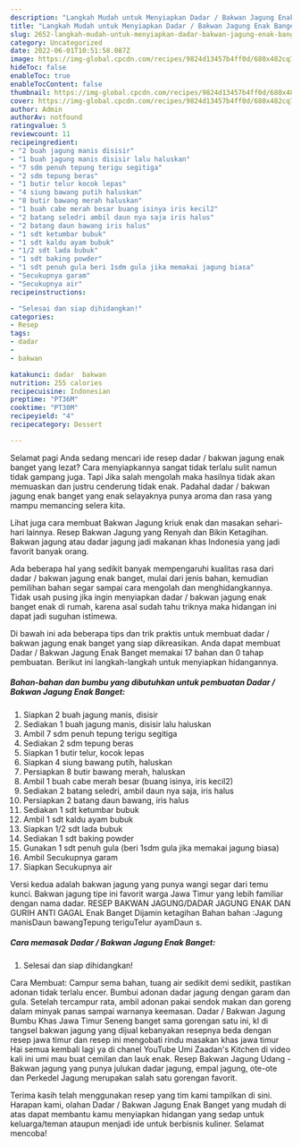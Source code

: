 ```yaml
---
description: "Langkah Mudah untuk Menyiapkan Dadar / Bakwan Jagung Enak Banget, Lezat Sekali"
title: "Langkah Mudah untuk Menyiapkan Dadar / Bakwan Jagung Enak Banget, Lezat Sekali"
slug: 2652-langkah-mudah-untuk-menyiapkan-dadar-bakwan-jagung-enak-banget-lezat-sekali
category: Uncategorized
date: 2022-06-01T10:51:58.087Z
image: https://img-global.cpcdn.com/recipes/9824d13457b4ff0d/680x482cq70/dadar-bakwan-jagung-enak-banget-foto-resep-utama.jpg
hideToc: false
enableToc: true
enableTocContent: false
thumbnail: https://img-global.cpcdn.com/recipes/9824d13457b4ff0d/680x482cq70/dadar-bakwan-jagung-enak-banget-foto-resep-utama.jpg
cover: https://img-global.cpcdn.com/recipes/9824d13457b4ff0d/680x482cq70/dadar-bakwan-jagung-enak-banget-foto-resep-utama.jpg
author: Admin
authorAv: notfound
ratingvalue: 5
reviewcount: 11
recipeingredient:
- "2 buah jagung manis disisir"
- "1 buah jagung manis disisir lalu haluskan"
- "7 sdm penuh tepung terigu segitiga"
- "2 sdm tepung beras"
- "1 butir telur kocok lepas"
- "4 siung bawang putih haluskan"
- "8 butir bawang merah haluskan"
- "1 buah cabe merah besar buang isinya iris kecil2"
- "2 batang seledri ambil daun nya saja iris halus"
- "2 batang daun bawang iris halus"
- "1 sdt ketumbar bubuk"
- "1 sdt kaldu ayam bubuk"
- "1/2 sdt lada bubuk"
- "1 sdt baking powder"
- "1 sdt penuh gula beri 1sdm gula jika memakai jagung biasa"
- "Secukupnya garam"
- "Secukupnya air"
recipeinstructions:

- "Selesai dan siap dihidangkan!"
categories:
- Resep
tags:
- dadar
- 
- bakwan

katakunci: dadar  bakwan 
nutrition: 255 calories
recipecuisine: Indonesian
preptime: "PT36M"
cooktime: "PT30M"
recipeyield: "4"
recipecategory: Dessert

---
```



Selamat pagi Anda sedang mencari ide resep dadar / bakwan jagung enak banget yang lezat? Cara menyiapkannya sangat tidak terlalu sulit namun tidak gampang juga. Tapi Jika salah mengolah maka hasilnya tidak akan memuaskan dan justru cenderung tidak enak. Padahal dadar / bakwan jagung enak banget yang enak selayaknya punya aroma dan rasa yang mampu memancing selera kita.


Lihat juga cara membuat Bakwan Jagung kriuk enak dan masakan sehari-hari lainnya. Resep Bakwan Jagung yang Renyah dan Bikin Ketagihan. Bakwan jagung atau dadar jagung jadi makanan khas Indonesia yang jadi favorit banyak orang.

Ada beberapa hal yang sedikit banyak mempengaruhi kualitas rasa dari dadar / bakwan jagung enak banget, mulai dari jenis bahan, kemudian pemilihan bahan segar sampai cara mengolah dan menghidangkannya. Tidak usah pusing jika ingin menyiapkan dadar / bakwan jagung enak banget enak di rumah, karena asal sudah tahu triknya maka hidangan ini dapat jadi suguhan istimewa.


Di bawah ini ada beberapa tips dan trik praktis untuk membuat dadar / bakwan jagung enak banget yang siap dikreasikan. Anda dapat membuat Dadar / Bakwan Jagung Enak Banget memakai 17 bahan dan 0 tahap pembuatan. Berikut ini langkah-langkah untuk menyiapkan hidangannya.

<!--inarticleads1-->

##### Bahan-bahan dan bumbu yang dibutuhkan untuk pembuatan Dadar / Bakwan Jagung Enak Banget:

1. Siapkan 2 buah jagung manis, disisir
1. Sediakan 1 buah jagung manis, disisir lalu haluskan
1. Ambil 7 sdm penuh tepung terigu segitiga
1. Sediakan 2 sdm tepung beras
1. Siapkan 1 butir telur, kocok lepas
1. Siapkan 4 siung bawang putih, haluskan
1. Persiapkan 8 butir bawang merah, haluskan
1. Ambil 1 buah cabe merah besar (buang isinya, iris kecil2)
1. Sediakan 2 batang seledri, ambil daun nya saja, iris halus
1. Persiapkan 2 batang daun bawang, iris halus
1. Sediakan 1 sdt ketumbar bubuk
1. Ambil 1 sdt kaldu ayam bubuk
1. Siapkan 1/2 sdt lada bubuk
1. Sediakan 1 sdt baking powder
1. Gunakan 1 sdt penuh gula (beri 1sdm gula jika memakai jagung biasa)
1. Ambil Secukupnya garam
1. Siapkan Secukupnya air


Versi kedua adalah bakwan jagung yang punya wangi segar dari temu kunci. Bakwan jagung tipe ini favorit warga Jawa Timur yang lebih familiar dengan nama dadar. RESEP BAKWAN JAGUNG/DADAR JAGUNG ENAK DAN GURIH ANTI GAGAL Enak Banget Dijamin ketagihan Bahan bahan :Jagung manisDaun bawangTepung teriguTelur ayamDaun s. 

<!--inarticleads2-->

##### Cara memasak Dadar / Bakwan Jagung Enak Banget:


1. Selesai dan siap dihidangkan!

Cara Membuat: Campur sema bahan, tuang air sedikit demi sedikit, pastikan adonan tidak terlalu encer. Bumbui adonan dadar jagung dengan garam dan gula. Setelah tercampur rata, ambil adonan pakai sendok makan dan goreng dalam minyak panas sampai warnanya keemasan. Dadar / Bakwan Jagung Bumbu Khas Jawa Timur Seneng banget sama gorengan satu ini, kl di tangsel bakwan jagung yang dijual kebanyakan resepnya beda dengan resep jawa timur dan resep ini mengobati rindu masakan khas jawa timur Hai semua kembali lagi ya di chanel YouTube Umi Zaadan&#39;s Kitchen di video kali ini umi mau buat cemilan dan lauk enak. Resep Bakwan Jagung Udang - Bakwan jagung yang punya julukan dadar jagung, empal jagung, ote-ote dan Perkedel Jagung merupakan salah satu gorengan favorit. 

Terima kasih telah menggunakan resep yang tim kami tampilkan di sini. Harapan kami, olahan Dadar / Bakwan Jagung Enak Banget yang mudah di atas dapat membantu kamu menyiapkan hidangan yang sedap untuk keluarga/teman ataupun menjadi ide untuk berbisnis kuliner. Selamat mencoba!

